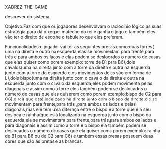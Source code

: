 XADREZ-THE-GAME


descrever do sistema:

Objetivo:Faz com que os jogadores desenvolvam o raciocínio lógico,as suas estratégia para dá o xeque-mateche no rei e ganha o jogo e também eles vão ter o direito de escolhe o tabuleiro que eles preferem.

Funcionalidades:o jogador vai ter as seguintes presas como:duas torres( uma na direita e outro na esquerda;elas se movimentam para frente,para trás e para ambos os lados e elas podem se deslocados o número de casas que elas quiser como porem exemplo: torre de B1 para B6),dois cavalos(uma na direita junto com a torre da direita e outra na esquerda junto com a torre da esquerda e os movimentos deles são em forma de L),dois bispo(uma na direita junto com o cavalo da direita e outra na esquerda junto com o cavalo da esquerda;eles podem movimenta pelas diagonais e assim como a torre eles também podem se deslocados o número de casas que eles quiserem como porem exemplo:bispo de C2 para C6),o rei( que está localizado na direita junto com o bispo da direita;ele se movimentam para frente,para trás ,para ambos os lados e pelas diagonais,mas ele tem uma difernça entre o bispo e a torre,que é a seu desloca e rainha(que está localizado na esquerda junto com o bispo da esquerda;ela se movimentam para frente,para trás,para ambos os lados e para diagonais e assim como a torre e o bispo ela também podem se deslocados o número de casas que ela quiser como porem exemplo: rainha de B1 para B6 ou de C2 para C6) e também essas presas possuem duas cores que são as pretas e as brancas.
